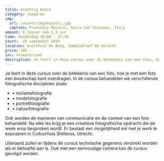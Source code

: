 ```yaml
---
title: krachtig beeld
category: jongeren
img: 
  url: /assets/img/mazzoli.jpg
  caption: Francesco Mazzoli, Sesto San Giovanni, Italy
amount: 8 lessen van 1,5 uur
time: donderdag 16:00 - 17:30
start:  26 september 2019
location: buurthuis De Boog, Gambiadreef 60 Utrecht 
price: 195.-
inc: lesmateriaal
description: Je leert in deze cursus over de betekenis van een foto, hoe je met een foto een boodschap kunt overdragen. Ook worden de manieren van communicatie en de context van een foto behandeld.
---
```


Je leert in deze cursus over de betekenis van een foto, hoe je met een foto een boodschap kunt overdragen. In de cursus behandelen we verschillende fotografische disciplines zoals:
- • reclamefotografie
- • modefotografie
- • portretfotografie
- • natuurfotografie 

Ook worden de manieren van communicatie en de context van een foto behandeld.
Na elke les krijg je een creatieve fotografische opdracht die de week erop besproken wordt. Er bestaat een mogelijkheid om met je werk te exposeren in Cultuurhuis Stefanus, Utrecht. 

Uiteraard zullen er tijdens de cursus technische gegevens verstrekt worden als er behoefte aan is. Ook met een eenvoudige camera kan de cursus gevolgd worden.
